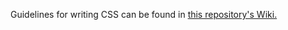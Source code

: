 Guidelines for writing CSS can be found in [this repository's Wiki.](https://github.com/bartvandebiezen/css-conventions/wiki)
